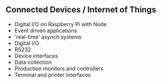 ## Connected Devices / Internet of Things

- Digital I/O on Raspberry Pi with Node
- Event driven applications
- 'real-time' asynch systems
- Digital I/O
- RS232
- Device interfaces
- Data collection
- Production monitors and controllers
- Terminal and printer interfaces
